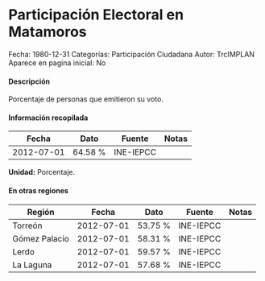 Participación Electoral en Matamoros
=====

Fecha: 1980-12-31
Categorías: Participación Ciudadana
Autor: TrcIMPLAN
Aparece en pagina inicial: No

#### Descripción

Porcentaje de personas que emitieron su voto.

#### Información recopilada

<table class="table table-hover table-bordered matriz">
<thead>
<tr>
<th>Fecha</th>
<th>Dato</th>
<th>Fuente</th>
<th>Notas</th>
</tr>
</thead>
<tbody>
<tr>
<td>2012-07-01</td>
<td class="derecha">64.58 %</td>
<td>INE-IEPCC</td>
<td></td>
</tr>
</tbody>
</table>

<b>Unidad:</b> Porcentaje.




#### En otras regiones

<table class="table table-hover table-bordered matriz">
<thead>
<tr>
<th>Región</th>
<th>Fecha</th>
<th>Dato</th>
<th>Fuente</th>
<th>Notas</th>
</tr>
</thead>
<tbody>
<tr>
<td>Torreón</td>
<td>2012-07-01</td>
<td class="derecha">53.75 %</td>
<td>INE-IEPCC</td>
<td></td>
</tr>
<tr>
<td>Gómez Palacio</td>
<td>2012-07-01</td>
<td class="derecha">58.31 %</td>
<td>INE-IEPCC</td>
<td></td>
</tr>
<tr>
<td>Lerdo</td>
<td>2012-07-01</td>
<td class="derecha">59.57 %</td>
<td>INE-IEPCC</td>
<td></td>
</tr>
<tr>
<td>La Laguna</td>
<td>2012-07-01</td>
<td class="derecha">57.68 %</td>
<td>INE-IEPCC</td>
<td></td>
</tr>
</tbody>
</table>

